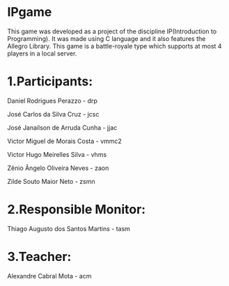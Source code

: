 # IPgame
This game was developed as a project of the discipline IP(Introduction to Programming). It was
made using C language and it also features the Allegro Library.
This game is a battle-royale type which supports at most 4 players in a local server.

# 1.Participants:

Daniel Rodrigues Perazzo - drp

José Carlos da Silva Cruz - jcsc

José Janailson de Arruda Cunha - jjac

Victor Miguel de Morais Costa - vmmc2

Victor Hugo Meirelles Silva - vhms

Zênio Ângelo Oliveira Neves - zaon

Zilde Souto Maior Neto - zsmn



# 2.Responsible Monitor:

Thiago Augusto dos Santos Martins - tasm


# 3.Teacher:

Alexandre Cabral Mota - acm
